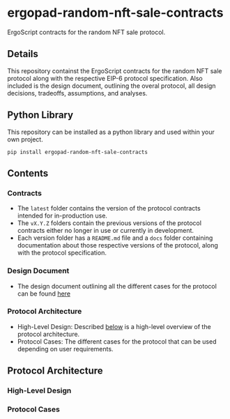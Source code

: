 # ergopad-random-nft-sale-contracts
ErgoScript contracts for the random NFT sale protocol.

## Details
This repository containst the ErgoScript contracts for the random NFT sale protocol along with the respective EIP-6 protocol specification. Also included is the design document, outlining the overal protocol, all design decisions, tradeoffs, assumptions, and analyses.

## Python Library
This repository can be installed as a python library and used within your own project.

`pip install ergopad-random-nft-sale-contracts`

## Contents

### Contracts
  - The `latest` folder contains the version of the protocol contracts intended for in-production use.
  - The `vX.Y.Z` folders contain the previous versions of the protocol contracts either no longer in use or currently in development.
  - Each version folder has a  `README.md` file and a `docs` folder containing documentation about those respective versions of the protocol, along with the protocol specification.
### Design Document
  - The design document outlining all the different cases for the protocol can be found [here]()

### Protocol Architecture
  - High-Level Design: Described [below]() is a high-level overview of the protocol architecture.
  - Protocol Cases: The different cases for the protocol that can be used depending on user requirements.

## Protocol Architecture

### High-Level Design

### Protocol Cases